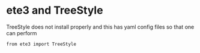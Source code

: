 # ete3 and TreeStyle

TreeStyle does not install properly and this has yaml config files so that one can perform

```
from ete3 import TreeStyle
```
